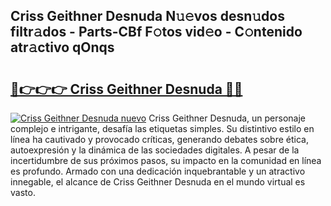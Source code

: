 ## Criss Geithner Desnuda N𝚞𝚎vos desn𝚞dos filtr𝚊dos - Parts-CBf F𝚘tos vid𝚎o - C𝚘ntenido atr𝚊ctivo qOnqs

# <h2><a href="http://mb0c4d.tromn.icu/?c=Criss+Geithner+Desnuda">🔗👉👉👉 Criss Geithner Desnuda 🔗🔗</a></h2>

[![Criss Geithner Desnuda nuevo](https://i.imgur.com/pEAQMta.gif)](http://mb0c4d.tromn.icu/?c=Criss+Geithner+Desnuda)
Criss Geithner Desnuda, un personaje complejo e intrigante, desafía las etiquetas simples. Su distintivo estilo en línea ha cautivado y provocado críticas, generando debates sobre ética, autoexpresión y la dinámica de las sociedades digitales. A pesar de la incertidumbre de sus próximos pasos, su impacto en la comunidad en línea es profundo. Armado con una dedicación inquebrantable y un atractivo innegable, el alcance de Criss Geithner Desnuda en el mundo virtual es vasto.
